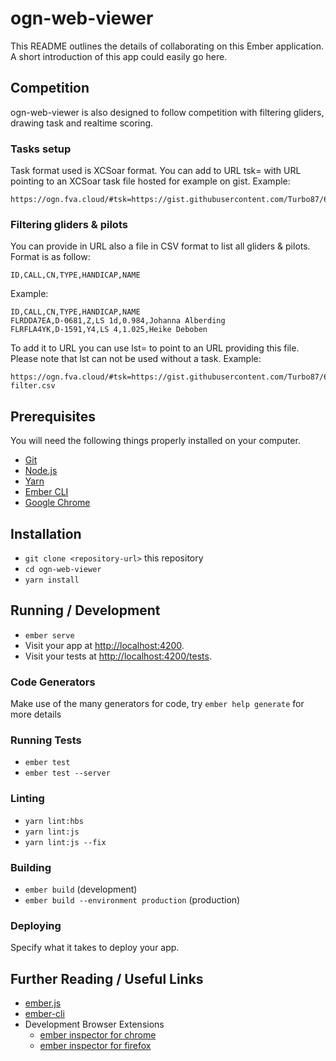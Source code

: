# ogn-web-viewer

This README outlines the details of collaborating on this Ember application.
A short introduction of this app could easily go here.

Competition
------------------------------------------------------------------------------
ogn-web-viewer is also designed to follow competition with filtering gliders, drawing task and realtime scoring.
 
### Tasks setup
Task format used is XCSoar format.
You can add to URL tsk= with URL pointing to an XCSoar task file hosted for example on gist.
Example:
```
https://ogn.fva.cloud/#tsk=https://gist.githubusercontent.com/Turbo87/62167f4f16f3e94f7bd04d7d6388d79d/raw/club.tsk
```

### Filtering gliders & pilots
You can provide in URL also a file in CSV format to list all gliders & pilots.
Format is as follow:
```
ID,CALL,CN,TYPE,HANDICAP,NAME
```
Example:
```
ID,CALL,CN,TYPE,HANDICAP,NAME
FLRDDA7EA,D-0681,Z,LS 1d,0.984,Johanna Alberding
FLRFLA4YK,D-1591,Y4,LS 4,1.025,Heike Deboben
```
To add it to URL you can use lst= to point to an URL providing this file.
Please note that lst can not be used without a task.
Example:
```
https://ogn.fva.cloud/#tsk=https://gist.githubusercontent.com/Turbo87/62167f4f16f3e94f7bd04d7d6388d79d/raw/club.tsk&lst=https://gist.githubusercontent.com/Turbo87/62167f4f16f3e94f7bd04d7d6388d79d/raw/club-filter.csv
```

## Prerequisites

You will need the following things properly installed on your computer.

* [Git](https://git-scm.com/)
* [Node.js](https://nodejs.org/)
* [Yarn](https://yarnpkg.com/)
* [Ember CLI](https://ember-cli.com/)
* [Google Chrome](https://google.com/chrome/)

## Installation

* `git clone <repository-url>` this repository
* `cd ogn-web-viewer`
* `yarn install`

## Running / Development

* `ember serve`
* Visit your app at [http://localhost:4200](http://localhost:4200).
* Visit your tests at [http://localhost:4200/tests](http://localhost:4200/tests).

### Code Generators

Make use of the many generators for code, try `ember help generate` for more details

### Running Tests

* `ember test`
* `ember test --server`

### Linting

* `yarn lint:hbs`
* `yarn lint:js`
* `yarn lint:js --fix`

### Building

* `ember build` (development)
* `ember build --environment production` (production)

### Deploying

Specify what it takes to deploy your app.

## Further Reading / Useful Links

* [ember.js](https://emberjs.com/)
* [ember-cli](https://ember-cli.com/)
* Development Browser Extensions
  * [ember inspector for chrome](https://chrome.google.com/webstore/detail/ember-inspector/bmdblncegkenkacieihfhpjfppoconhi)
  * [ember inspector for firefox](https://addons.mozilla.org/en-US/firefox/addon/ember-inspector/)
